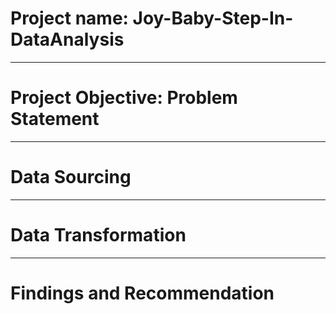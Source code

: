 # Project name: Joy-Baby-Step-In-DataAnalysis

----
# Project Objective: Problem Statement



----
# Data Sourcing



----
# Data Transformation



----
# Findings and Recommendation


